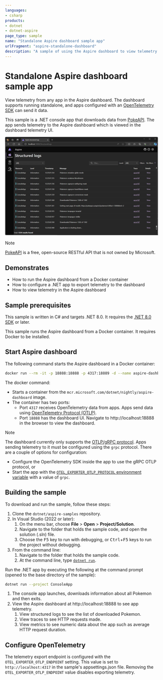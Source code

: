 ```yaml
---
languages:
- csharp
products:
- dotnet
- dotnet-aspire
page_type: sample
name: "Standalone Aspire dashboard sample app"
urlFragment: "aspire-standalone-dashboard"
description: "A sample of using the Aspire dashboard to view telemetry from non-Aspire apps."
---
```


# Standalone Aspire dashboard sample app

View telemetry from any app in the Aspire dashboard. The dashboard supports running standalone, and apps configured with an [OpenTelemetry SDK](https://opentelemetry.io/docs/getting-started/dev/) can send it data.

This sample is a .NET console app that downloads data from [PokeAPI](https://pokeapi.co/). The app sends telemetry to the Aspire dashboard which is viewed in the dashboard telemetry UI.

![Screenshot of the standalone .NET Aspire dashboard](./images/aspire-dashboard-screenshot.png)

> [!NOTE]
> [PokeAPI](https://pokeapi.co/) is a free, open-source RESTful API that is not owned by Microsoft.

## Demonstrates

- How to run the Aspire dashboard from a Docker container
- How to configure a .NET app to export telemetry to the dashboard
- How to view telemetry in the Aspire dashboard

## Sample prerequisites

This sample is written in C# and targets .NET 8.0. It requires the [.NET 8.0 SDK](https://dotnet.microsoft.com/download/dotnet/8.0) or later.

This sample runs the Aspire dashboard from a Docker container. It requires Docker to be installed.

## Start Aspire dashboard

The following command starts the Aspire dashboard in a Docker container:

``` bash
docker run --rm -it -p 18888:18888 -p 4317:18889 -d --name aspire-dashboard mcr.microsoft.com/dotnet/nightly/aspire-dashboard:8.0.0-preview.4
```

The docker command:

* Starts a container from the `mcr.microsoft.com/dotnet/nightly/aspire-dashboard` image.
* The container has two ports:
  * Port `4317` receives OpenTelemetry data from apps. Apps send data using [OpenTelemetry Protocol (OTLP)](https://opentelemetry.io/docs/specs/otlp/).
  * Port `18888` has the dashboard UI. Navigate to http://localhost:18888 in the browser to view the dashboard.

> [!NOTE]
> The dashboard currently only supports the [OTLP/gRPC protocol](https://opentelemetry.io/docs/specs/otlp/#otlpgrpc). Apps sending telemetry to it must be configured using the `grpc` protocol. There are a couple of options for configuration:
> - Configure the OpenTelemetry SDK inside the app to use the gRPC OTLP protocol, or
> - Start the app with the [`OTEL_EXPORTER_OTLP_PROTOCOL` environment variable](https://opentelemetry.io/docs/specs/otel/protocol/exporter/#configuration-options) with a value of `grpc`.

## Building the sample

To download and run the sample, follow these steps:

1. Clone the `dotnet/aspire-samples` repository.
2. In Visual Studio (2022 or later):
    1. On the menu bar, choose **File** > **Open** > **Project/Solution**.
    2. Navigate to the folder that holds the sample code, and open the solution (.sln) file.
    3. Choose the <kbd>F5</kbd> key to run with debugging, or <kbd>Ctrl</kbd>+<kbd>F5</kbd> keys to run the project without debugging.
3. From the command line:
   1. Navigate to the folder that holds the sample code.
   2. At the command line, type [`dotnet run`](https://docs.microsoft.com/dotnet/core/tools/dotnet-run).

Run the .NET app by executing the following at the command prompt (opened to the base directory of the sample):

``` bash
dotnet run --project ConsoleApp
```

1. The console app launches, downloads information about all Pokemon and then exits.
2. View the Aspire dashboard at http://localhost:18888 to see app telemetry.
    1. View structured logs to see the list of downloaded Pokemon.
    2. View traces to see HTTP requests made.
    3. View metrics to see numeric data about the app such as average HTTP request duration.

## Configure OpenTelemetry

The telemetry export endpoint is configured with the `OTEL_EXPORTER_OTLP_ENDPOINT` setting. This value is set to `http://localhost:4317` in the sample's appsettings.json file. Removing the `OTEL_EXPORTER_OTLP_ENDPOINT` value disables exporting telemetry.
